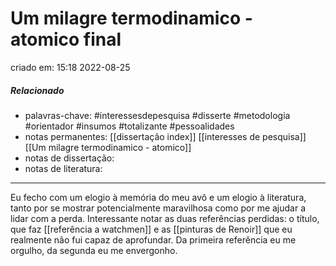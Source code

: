 # Um milagre termodinamico - atomico final
criado em: 15:18 2022-08-25

##### Relacionado
- palavras-chave: #interessesdepesquisa  #disserte #metodologia #orientador #insumos #totalizante #pessoalidades 
- notas permanentes: [[dissertação index]] [[interesses de pesquisa]] [[Um milagre termodinamico - atomico]]
- notas de dissertação:
- notas de literatura: 

---

Eu fecho com um elogio à memória do meu avô e um elogio à literatura, tanto por se mostrar potencialmente maravilhosa como por me ajudar a lidar com a perda. Interessante notar as duas referências perdidas: o título, que faz [[referência a watchmen]] e as [[pinturas de Renoir]] que eu realmente não fui capaz de aprofundar. Da primeira referência eu me orgulho, da segunda eu me envergonho. 
